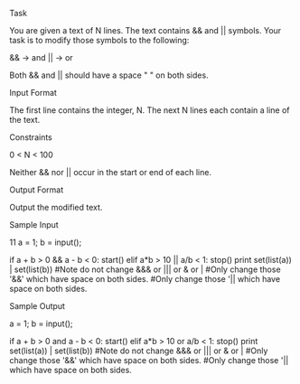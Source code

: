 Task

You are given a text of N lines. The text contains && and || symbols.
Your task is to modify those symbols to the following:

&& → and
|| → or

Both && and || should have a space " " on both sides.

Input Format

The first line contains the integer, N.
The next N lines each contain a line of the text.

Constraints

0 < N < 100

Neither && nor || occur in the start or end of each line.

Output Format

Output the modified text.

Sample Input

11
a = 1;
b = input();

if a + b > 0 && a - b < 0:
    start()
elif a*b > 10 || a/b < 1:
    stop()
print set(list(a)) | set(list(b)) 
#Note do not change &&& or ||| or & or |
#Only change those '&&' which have space on both sides.
#Only change those '|| which have space on both sides.

Sample Output

a = 1;
b = input();

if a + b > 0 and a - b < 0:
    start()
elif a*b > 10 or a/b < 1:
    stop()
print set(list(a)) | set(list(b)) 
#Note do not change &&& or ||| or & or |
#Only change those '&&' which have space on both sides.
#Only change those '|| which have space on both sides.    